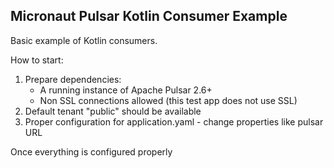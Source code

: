## Micronaut Pulsar Kotlin Consumer Example

Basic example of Kotlin consumers.

How to start:
1. Prepare dependencies:
    - A running instance of Apache Pulsar 2.6+
    - Non SSL connections allowed (this test app does not use SSL)
2. Default tenant "public" should be available
3. Proper configuration for application.yaml - change properties like pulsar URL

Once everything is configured properly 